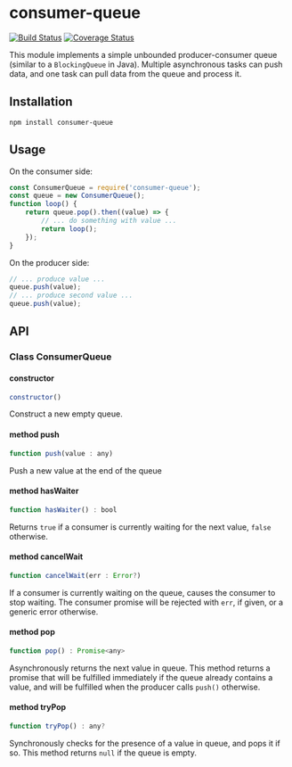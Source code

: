 # consumer-queue

[![Build Status](https://travis-ci.org/Stanford-Mobisocial-IoT-Lab/consumer-queue.svg?branch=master)](https://travis-ci.org/Stanford-Mobisocial-IoT-Lab/consumer-queue) [![Coverage Status](https://coveralls.io/repos/github/Stanford-Mobisocial-IoT-Lab/consumer-queue/badge.svg?branch=master)](https://coveralls.io/github/Stanford-Mobisocial-IoT-Lab/consumer-queue?branch=master)

This module implements a simple unbounded producer-consumer queue (similar to a `BlockingQueue` in Java).
Multiple asynchronous tasks can push data, and one task can pull data from the queue and process it.

## Installation

```
npm install consumer-queue
```

## Usage

On the consumer side:

```javascript
const ConsumerQueue = require('consumer-queue');
const queue = new ConsumerQueue();
function loop() {
    return queue.pop().then((value) => {
        // ... do something with value ...
        return loop();
    });
}
```

On the producer side:
```javascript
// ... produce value ...
queue.push(value);
// ... produce second value ...
queue.push(value);
```

## API

### Class ConsumerQueue

#### constructor

```javascript
constructor()
```

Construct a new empty queue.

#### method push

```javascript
function push(value : any)
```

Push a new value at the end of the queue

#### method hasWaiter

```javascript
function hasWaiter() : bool
```

Returns `true` if a consumer is currently waiting for the next value, `false` otherwise.

#### method cancelWait

```javascript
function cancelWait(err : Error?)
```

If a consumer is currently waiting on the queue, causes the consumer to stop waiting.
The consumer promise will be rejected with `err`, if given, or a generic error otherwise.

#### method pop

```javascript
function pop() : Promise<any>
```

Asynchronously returns the next value in queue. This method returns a promise that will
be fulfilled immediately if the queue already contains a value, and will be fulfilled
when the producer calls `push()` otherwise.

#### method tryPop

```javascript
function tryPop() : any?
```

Synchronously checks for the presence of a value in queue, and pops it if so.
This method returns `null` if the queue is empty.
